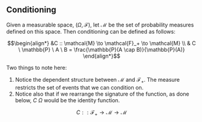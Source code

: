 ## **Conditioning**

Given a measurable space, $(\Omega, \mathcal{F})$, let $\mathcal{M}$ be the set of probability measures defined on this space. Then conditioning can be defined as follows:

$$\begin{align*}
&C :: \mathcal{M} \to \mathcal{F}_+ \to \mathcal{M} \\
& C \ \mathbb{P} \ A  \ B = \frac{\mathbb{P}(A \cap B)}{\mathbb{P}(A)} \end{align*}$$

Two things to note here: 

1. Notice the dependent structure between $\mathcal{M}$ and $\mathcal{F}_+$. The measure restricts the set of events that we can condition on. 
2. Notice also that if we rearrange the signature of the function, as done below, $C \  \Omega$ would be the identity function.

$$C ::\mathcal{F}_+ \to \mathcal{M} \to \mathcal{M}$$





